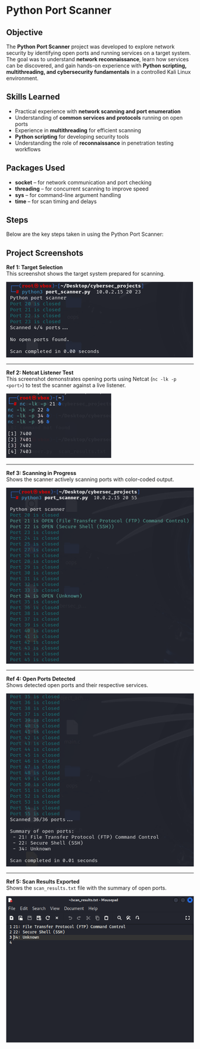 # Python Port Scanner

## **Objective**
The **Python Port Scanner** project was developed to explore network security by identifying open ports and running services on a target system. The goal was to understand **network reconnaissance**, learn how services can be discovered, and gain hands-on experience with **Python scripting, multithreading, and cybersecurity fundamentals** in a controlled Kali Linux environment.

## **Skills Learned**
- Practical experience with **network scanning and port enumeration**  
- Understanding of **common services and protocols** running on open ports  
- Experience in **multithreading** for efficient scanning  
- **Python scripting** for developing security tools  
- Understanding the role of **reconnaissance** in penetration testing workflows  

## **Packages Used**
- **socket** – for network communication and port checking  
- **threading** – for concurrent scanning to improve speed  
- **sys** – for command-line argument handling  
- **time** – for scan timing and delays  

## **Steps**
Below are the key steps taken in using the Python Port Scanner:

## Project Screenshots

**Ref 1: Target Selection**  
This screenshot shows the target system prepared for scanning.  

[![Target Selection](https://raw.githubusercontent.com/loki533/Python-port-scanner/refs/heads/main/project_screenshots/picture-1.png)](https://raw.githubusercontent.com/loki533/Python-port-scanner/refs/heads/main/project_screenshots/picture-1.png)

---

**Ref 2: Netcat Listener Test**  
This screenshot demonstrates opening ports using Netcat (`nc -lk -p <port>`) to test the scanner against a live listener.  

[![Netcat Listener Test](https://raw.githubusercontent.com/loki533/Python-port-scanner/refs/heads/main/project_screenshots/listening-ports.png)](https://raw.githubusercontent.com/loki533/Python-port-scanner/refs/heads/main/project_screenshots/listening-ports.png)

---

**Ref 3: Scanning in Progress**  
Shows the scanner actively scanning ports with color-coded output.  

[![Scanning in Progress](https://raw.githubusercontent.com/loki533/Python-port-scanner/refs/heads/main/project_screenshots/test-result.png)](https://raw.githubusercontent.com/loki533/Python-port-scanner/refs/heads/main/project_screenshots/test-result.png)

---

**Ref 4: Open Ports Detected**  
Shows detected open ports and their respective services.  

[![Open Ports Detected](https://raw.githubusercontent.com/loki533/Python-port-scanner/refs/heads/main/project_screenshots/test-result%20continued.png)](https://raw.githubusercontent.com/loki533/Python-port-scanner/refs/heads/main/project_screenshots/test-result%20continued.png)

---

**Ref 5: Scan Results Exported**  
Shows the `scan_results.txt` file with the summary of open ports.  

[![Scan Results Exported](https://raw.githubusercontent.com/loki533/Python-port-scanner/refs/heads/main/project_screenshots/result_text.png)](https://raw.githubusercontent.com/loki533/Python-port-scanner/refs/heads/main/project_screenshots/result_text.png)

